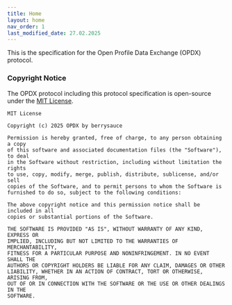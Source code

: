 ```yaml
---
title: Home
layout: home
nav_order: 1
last_modified_date: 27.02.2025
---
```


This is the specification for the Open Profile Data Exchange (OPDX) protocol.

### Copyright Notice

The OPDX protocol including this protocol specification is open-source under the [MIT License](https://github.com/opdxorg/spec/blob/main/LICENSE).

```
MIT License

Copyright (c) 2025 OPDX by berrysauce

Permission is hereby granted, free of charge, to any person obtaining a copy
of this software and associated documentation files (the "Software"), to deal
in the Software without restriction, including without limitation the rights
to use, copy, modify, merge, publish, distribute, sublicense, and/or sell
copies of the Software, and to permit persons to whom the Software is
furnished to do so, subject to the following conditions:

The above copyright notice and this permission notice shall be included in all
copies or substantial portions of the Software.

THE SOFTWARE IS PROVIDED "AS IS", WITHOUT WARRANTY OF ANY KIND, EXPRESS OR
IMPLIED, INCLUDING BUT NOT LIMITED TO THE WARRANTIES OF MERCHANTABILITY,
FITNESS FOR A PARTICULAR PURPOSE AND NONINFRINGEMENT. IN NO EVENT SHALL THE
AUTHORS OR COPYRIGHT HOLDERS BE LIABLE FOR ANY CLAIM, DAMAGES OR OTHER
LIABILITY, WHETHER IN AN ACTION OF CONTRACT, TORT OR OTHERWISE, ARISING FROM,
OUT OF OR IN CONNECTION WITH THE SOFTWARE OR THE USE OR OTHER DEALINGS IN THE
SOFTWARE.
```